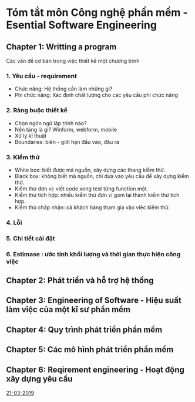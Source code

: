 # Tóm tắt môn Công nghệ phần mềm - Esential Software Engineering
## Chapter 1: Writting a program
Các vấn đề cơ bản trong việc thiết kế một chương trình
### 1. Yêu cầu - requirement
- Chức năng: Hệ thống cần làm những gì?
- Phi chức năng: Xác định chất lượng cho các yêu cầu phi chức năng

### 2. Ràng buộc thiết kế
- Chọn ngôn ngữ lập trình nào?
- Nền tảng là gì? Winform, webform, mobile
- Xử lý kĩ thuật
- Boundaries: biên - giới hạn đầu vào, đầu ra

### 3. Kiểm thử
- White box: biết được mã nguồn, xây dựng các thang kiểm thử.
- Black box: không biết mã nguồn, chỉ dựa vào yêu cầu để xây dựng kiểm thử.
- Kiểm thử đơn vị: viết code xong test từng function một.
- Kiểm thử tích hợp: nhiều kiểm thử đơn vị gom lại thành kiểm thử tích hợp.
- Kiểm thử chấp nhận: cả khách hàng tham gia vào việc kiểm thử.

### 4. Lỗi
### 5. Chi tiết cài đặt
### 6. Estimase : ước tính khối lượng và thời gian thực hiện công việc

## Chapter 2: Phát triển và hỗ trợ hệ thống

## Chapter 3: Engineering of Software - Hiệu suất làm việc của một kĩ sư phần mềm

## Chapter 4: Quy trình phát triển phần mềm

## Chapter 5: Các mô hình phát triển phần mềm

## Chapter 6: Reqirement engineering - Hoạt động xây dựng yêu cầu
[21-03-2019]("")
